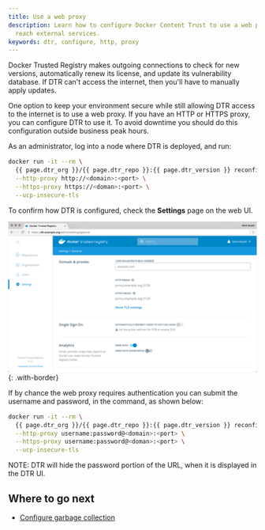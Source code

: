 ```yaml
---
title: Use a web proxy
description: Learn how to configure Docker Content Trust to use a web proxy to
  reach external services.
keywords: dtr, configure, http, proxy
---
```


Docker Trusted Registry makes outgoing connections to check for new versions,
automatically renew its license, and update its vulnerability database.
If DTR can't access the internet, then you'll have to manually apply updates.

One option to keep your environment secure while still allowing DTR access to
the internet is to use a web proxy. If you have an HTTP or HTTPS proxy, you
can configure DTR to use it. To avoid downtime you should do this configuration
outside business peak hours.

As an administrator, log into a node where DTR is deployed, and run:

```bash
docker run -it --rm \
  {{ page.dtr_org }}/{{ page.dtr_repo }}:{{ page.dtr_version }} reconfigure \
  --http-proxy http://<domain>:<port> \
  --https-proxy https://<doman>:<port> \
  --ucp-insecure-tls
```

To confirm how DTR is configured, check the **Settings** page on the web UI.

![DTR settings](../../images/use-a-web-proxy-1.png){: .with-border}

If by chance the web proxy requires authentication you can submit the username
and password, in the command, as shown below: 

```bash
docker run -it --rm \
  {{ page.dtr_org }}/{{ page.dtr_repo }}:{{ page.dtr_version }} reconfigure \
  --http-proxy username:password@<domain>:<port> \
  --https-proxy username:password@<doman>:<port> \
  --ucp-insecure-tls
```
NOTE: DTR will hide the password portion of the URL, when it is displayed in the DTR UI.

## Where to go next

- [Configure garbage collection](garbage-collection.md)
